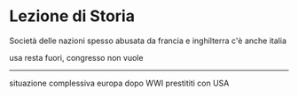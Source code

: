 # Lezione di Storia

Società
 delle nazioni spesso abusata da francia e inghilterra 
c'è anche italia

usa resta fuori, congresso non vuole

----


situazione complessiva europa dopo WWI
prestititi con USA
<!--stackedit_data:
eyJoaXN0b3J5IjpbLTY4NTI3NTAwN119
-->